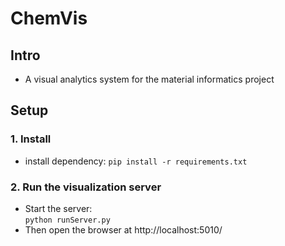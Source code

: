 # ChemVis 

## Intro
 - A visual analytics system for the material informatics project

## Setup

### 1. Install
 - install dependency:
   `pip install -r requirements.txt`

### 2. Run the visualization server
 - Start the server:  
   `python runServer.py`
 - Then open the browser at http://localhost:5010/
